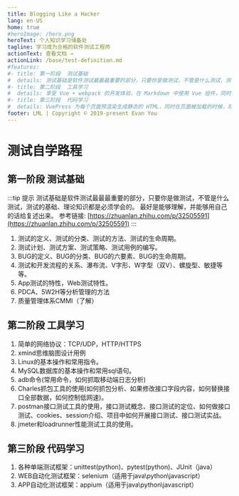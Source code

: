 ```yaml
---
title: Blogging Like a Hacker
lang: en-US
home: true
#heroImage: /hero.png
heroText: 个人知识学习储备处
tagline: 学习成为合格的软件测试工程师
actionText: 查看文档 →
actionLink: /base/test-definition.md
#features:
#- title: 第一阶段  测试基础
#  details: 测试基础是软件测试最最最重要的部分，只要你是做测试，不管是什么测试，测试的基础、理论知识都是必须学会的。最好是能够理解，并能够用自己的话给复述出来。
#- title: 第二阶段  工具学习
#  details: 享受 Vue + webpack 的开发体验，在 Markdown 中使用 Vue 组件，同时可以使用 Vue 来开发自定义主题。
#- title: 第三阶段  代码学习
#  details: VuePress 为每个页面预渲染生成静态的 HTML，同时在页面被加载的时候，将作为 SPA 运行。
footer: LML | Copyright © 2019-present Evan You
---
```


# 测试自学路程

## 第一阶段  测试基础

:::tip 提示
测试基础是软件测试最最最重要的部分，只要你是做测试，不管是什么测试，测试的基础、理论知识都是必须学会的。
最好是能够理解，并能够用自己的话给复述出来。
参考链接: [https://zhuanlan.zhihu.com/p/32505591](https://zhuanlan.zhihu.com/p/32505591)
:::

1. 测试的定义、测试的分类、测试的方法、测试的生命周期。
2. 测试计划、测试方案、测试策略、测试用例的编写。
3. BUG的定义、BUG的分类、BUG的六要素、BUG的生命周期。
4. 测试和开发流程的关系、瀑布流、V字形、W字型（双V）、螺旋型、敏捷等等。
5. App测试的特性，Web测试特性。
6. PDCA、5W2H等分析管理的方法
7. 质量管理体系CMMI（了解）

## 第二阶段  工具学习

1. 简单的网络协议：TCP/UDP，HTTP/HTTPS
2. xmind思维脑图设计用例
3. Linux的基本操作和常用指令。
4. MySQL数据库的基本操作和常用sql语句。
5. adb命令(常用命令，如何抓取移动端日志分析)
6. Charles抓包工具的使用(如何抓包分析、如果修改接口字段内容，如何替换接口全部数据，如何控制低网速)。
7. postman接口测试工具的使用，接口测试概念、接口测试的定位、如何做接口测试、cookies、session介绍、项目中如何开展接口测试、接口测试实战。
8. jmeter和loadrunner性能测试工具的使用。

## 第三阶段  代码学习

1. 各种单端测试框架：unittest(python)、pytest(python)、JUnit（java）
2. WEB自动化测试框架：selenium（适用于java\python\javascript）
3. APP自动化测试框架：appium（适用于java\python\javascript）
